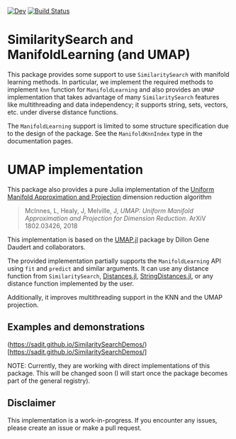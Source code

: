 [![Dev](https://img.shields.io/badge/docs-dev-blue.svg)](https://sadit.github.io/SimSearchManifoldLearning.jl/dev/)
[![Build Status](https://github.com/sadit/SimSearchManifoldLearning.jl/workflows/CI/badge.svg)](https://github.com/sadit/SimSearchManifoldLearning.jl/actions)

# SimilaritySearch and ManifoldLearning (and UMAP)
This package provides some support to use `SimilaritySearch` with manifold learning methods. In particular,
we implement the required methods to implement `knn` function for `ManifoldLearning` and also provides an `UMAP`
implementation that takes advantage of many `SimilaritySearch` features like multithreading and data independency; it supports string, sets, vectors, etc. under diverse distance functions.

The `ManifoldLearning` support is limited to some structure specification due to the design of the package. See the `ManifoldKnnIndex` type in the documentation pages.

# UMAP implementation

This package also provides a pure Julia implementation of the [Uniform Manifold Approximation and Projection](https://arxiv.org/abs/1802.03426) dimension reduction algorithm

> McInnes, L, Healy, J, Melville, J, *UMAP: Uniform Manifold Approximation and Projection for
> Dimension Reduction*. ArXiV 1802.03426, 2018

This implementation is based on the [UMAP.jl](https://github.com/dillondaudert/UMAP.jl) package by Dillon Gene Daudert and collaborators.

The provided implementation partially supports the `ManifoldLearning` API using `fit` and `predict` and similar arguments.
It can use any distance function from `SimilaritySearch`, [Distances.jl](https://github.com/JuliaStats/Distances.jl), [StringDistances.jl](https://github.com/matthieugomez/StringDistances.jl), or any distance function implemented by the user.

Additionally,  it improves multithreading support in the KNN and the UMAP projection.

## Examples and demonstrations

(https://sadit.github.io/SimilaritySearchDemos/)[https://sadit.github.io/SimilaritySearchDemos/] 

NOTE: Currently, they are working with direct implementations of this package. This will be changed soon (I will start once the package becomes part of the general registry).

## Disclaimer
This implementation is a work-in-progress. If you encounter any issues, please create
an issue or make a pull request.
